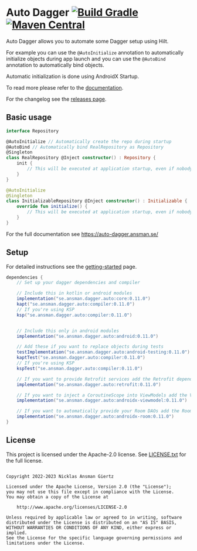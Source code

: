 Auto Dagger [![Build Gradle](https://github.com/ansman/auto-dagger/actions/workflows/gradle.yml/badge.svg?branch=main)](https://github.com/ansman/auto-dagger/actions/workflows/gradle.yml) [![Maven Central](https://img.shields.io/maven-central/v/se.ansman.dagger.auto/core.svg)](https://central.sonatype.com/search?namespace=se.ansman.dagger.auto)
===
Auto Dagger allows you to automate some Dagger setup using Hilt.

For example you can use the `@AutoInitialize` annotation to automatically initialize objects
during app launch and you can use the `@AutoBind` annotation to automatically bind objects.

Automatic initialization is done using AndroidX Startup.

To read more please refer to the [documentation](https://auto-dagger.ansman.se/).

For the changelog see the [releases page](https://github.com/ansman/auto-dagger/releases).

Basic usage
---
```kotlin
interface Repository

@AutoInitialize // Automatically create the repo during startup
@AutoBind // Automatically bind RealRepository as Repository
@Singleton
class RealRepository @Inject constructor() : Repository {
    init {
        // This will be executed at application startup, even if nobody injects it.
    }
}

@AutoInitialize
@Singleton
class InitializableRepository @Inject constructor() : Initializable {
    override fun initialize() {
        // This will be executed at application startup, even if nobody injects it.
    }
}

```

For the full documentation see https://auto-dagger.ansman.se/

Setup
---
For detailed instructions see the [getting-started](https://auto-dagger.ansman.se/latest/getting-started/) page.
```groovy
dependencies {
    // Set up your dagger dependencies and compiler

    // Include this in kotlin or android modules
    implementation("se.ansman.dagger.auto:core:0.11.0")
    kapt("se.ansman.dagger.auto:compiler:0.11.0")
    // If you're using KSP
    ksp("se.ansman.dagger.auto:compiler:0.11.0")


    // Include this only in android modules
    implementation("se.ansman.dagger.auto:android:0.11.0")

    // Add these if you want to replace objects during tests
    testImplementation("se.ansman.dagger.auto:android-testing:0.11.0")
    kaptTest("se.ansman.dagger.auto:compiler:0.11.0")
    // If you're using KSP
    kspTest("se.ansman.dagger.auto:compiler:0.11.0")

    // If you want to provide Retrofit services add the Retrofit dependency
    implementation("se.ansman.dagger.auto:retrofit:0.11.0")

    // If you want to inject a CoroutineScope into ViewModels add the ViewModel dependency
    implementation("se.ansman.dagger.auto:androidx-viewmodel:0.11.0")

    // If you want to automatically provide your Room DAOs add the Room dependency
    implementation("se.ansman.dagger.auto:androidx-room:0.11.0")
}
```

License
---
This project is licensed under the Apache-2.0 license. See [LICENSE.txt](LICENSE.txt) for the full license.
```plain

Copyright 2022-2023 Nicklas Ansman Giertz

Licensed under the Apache License, Version 2.0 (the "License");
you may not use this file except in compliance with the License.
You may obtain a copy of the License at

    http://www.apache.org/licenses/LICENSE-2.0

Unless required by applicable law or agreed to in writing, software
distributed under the License is distributed on an "AS IS" BASIS,
WITHOUT WARRANTIES OR CONDITIONS OF ANY KIND, either express or implied.
See the License for the specific language governing permissions and
limitations under the License.
```

